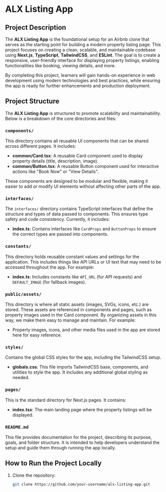 # ALX Listing App

## Project Description

The **ALX Listing App** is the foundational setup for an Airbnb clone that serves as the starting point for building a modern property listing page. This project focuses on creating a clean, scalable, and maintainable codebase using **Next.js**, **TypeScript**, **TailwindCSS**, and **ESLint**. The goal is to create a responsive, user-friendly interface for displaying property listings, enabling functionalities like booking, viewing details, and more.

By completing this project, learners will gain hands-on experience in web development using modern technologies and best practices, while ensuring the app is ready for further enhancements and production deployment.

## Project Structure

The **ALX Listing App** is structured to promote scalability and maintainability. Below is a breakdown of the core directories and files:

### `components/`
This directory contains all reusable UI components that can be shared across different pages. It includes:

- **common/Card.tsx**: A reusable Card component used to display property details (title, description, image).
- **common/Button.tsx**: A reusable Button component used for interactive actions like "Book Now" or "View Details".

These components are designed to be modular and flexible, making it easier to add or modify UI elements without affecting other parts of the app.

### `interfaces/`
The `interfaces/` directory contains TypeScript interfaces that define the structure and types of data passed to components. This ensures type safety and code consistency. Currently, it includes:

- **index.ts**: Contains interfaces like `CardProps` and `ButtonProps` to ensure the correct types are passed into components.

### `constants/`
This directory holds reusable constant values and settings for the application. This includes things like API URLs or UI text that may need to be accessed throughout the app. For example:

- **index.ts**: Includes constants like `API_URL` (for API requests) and `DEFAULT_IMAGE` (for fallback images).

### `public/assets/`
This directory is where all static assets (images, SVGs, icons, etc.) are stored. These assets are referenced in components and pages, such as property images used in the Card component. By organizing assets in this way, we make them easy to manage and maintain. For example:

- Property images, icons, and other media files used in the app are stored here for easy reference.

### `styles/`
Contains the global CSS styles for the app, including the TailwindCSS setup.

- **globals.css**: This file imports TailwindCSS base, components, and utilities to style the app. It includes any additional global styling as needed.

### `pages/`
This is the standard directory for Next.js pages. It contains:

- **index.tsx**: The main landing page where the property listings will be displayed.

### `README.md`
This file provides documentation for the project, describing its purpose, goals, and folder structure. It is intended to help developers understand the setup and guide them through running the app locally.

## How to Run the Project Locally

1. Clone the repository:
   ```bash
   git clone https://github.com/your-username/alx-listing-app.git

